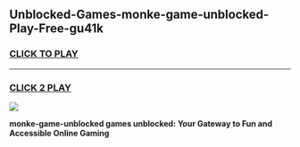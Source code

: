 
## Unblocked-Games-monke-game-unblocked-Play-Free-gu41k
<h3>
<a href="https://premium76.site?title=monke-game-unblocked&ref=18A1">CLICK TO PLAY</a></h3>
<hr>

<h3>
<a href="https://premium76.site?title=monke-game-unblocked&ref=18A1">CLICK 2 PLAY</a>
  
</h3>

<a href="https://premium76.site?title=monke-game-unblocked&ref=18A1"><img src="https://clearcache.store/games.png"></a>


**monke-game-unblocked games unblocked: Your Gateway to Fun and Accessible Online Gaming**
